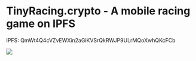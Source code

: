 # TinyRacing.crypto - A mobile racing game on IPFS

IPFS: QmWt4Q4cVZvEWXin2aGiKVSrQkRWJP9ULrMQoXwhQKcFCb

![](https://user-images.githubusercontent.com/19412160/110906893-a05f1780-82da-11eb-92da-8f52555a440a.png)
